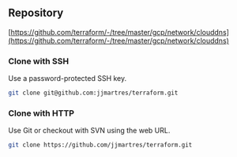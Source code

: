 ## Repository

[https://github.com/terraform/-/tree/master/gcp/network/clouddns](https://github.com/terraform/-/tree/master/gcp/network/clouddns)

### Clone with SSH
Use a password-protected SSH key.
```bash
git clone git@github.com:jjmartres/terraform.git
```

###  Clone with HTTP
Use Git or checkout with SVN using the web URL.
```bash
git clone https://github.com/jjmartres/terraform.git
```